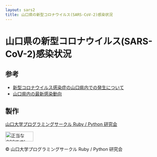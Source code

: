 ```yaml
---
layout: sars2
title: 山口県の新型コロナウイルス(SARS-CoV-2)感染状況
---
```


# 山口県の新型コロナウイルス(SARS-CoV-2)感染状況

<div id="sum"></div>
<div id="map"></div>
<div id="list"></div>

<script src="https://himeyama.github.io/KeisanJS/era-1.1.0.js"></script>
<script src="table.js"></script>
<script src="active.covid19.js"></script>
<link rel="stylesheet" href="style.css">
<link rel="stylesheet" href="table.css">

## 参考
- [新型コロナウイルス感染症の山口県内での発生について](https://www.pref.yamaguchi.lg.jp/cms/a10000/korona2020/202004240002.html)
- [山口県内の最新感染動向](https://yamaguchi.stopcovid19.jp/)

## 製作
[山口大学プログラミングサークル Ruby / Python 研究会](../)

<p>
    <a href="https://jigsaw.w3.org/css-validator/check/referer">
        <img style="border:0;width:88px;height:31px"
            src="https://jigsaw.w3.org/css-validator/images/vcss"
            alt="正当なCSSです!" />
    </a>
</p>

© 山口大学プログラミングサークル Ruby / Python 研究会